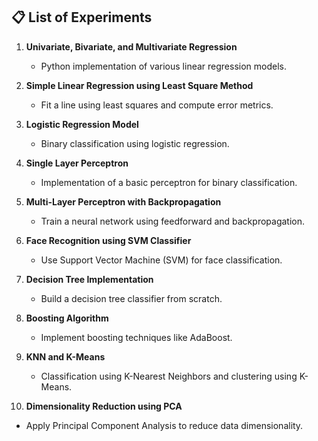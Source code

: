 ## 📋 List of Experiments

1. **Univariate, Bivariate, and Multivariate Regression**  
   - Python implementation of various linear regression models.

2. **Simple Linear Regression using Least Square Method**  
   - Fit a line using least squares and compute error metrics.

3. **Logistic Regression Model**  
   - Binary classification using logistic regression.

4. **Single Layer Perceptron**  
   - Implementation of a basic perceptron for binary classification.

5. **Multi-Layer Perceptron with Backpropagation**  
   - Train a neural network using feedforward and backpropagation.

6. **Face Recognition using SVM Classifier**  
   - Use Support Vector Machine (SVM) for face classification.

7. **Decision Tree Implementation**  
   - Build a decision tree classifier from scratch.

8. **Boosting Algorithm**  
   - Implement boosting techniques like AdaBoost.

9. **KNN and K-Means**  
   - Classification using K-Nearest Neighbors and clustering using K-Means.

10. **Dimensionality Reduction using PCA**  
   - Apply Principal Component Analysis to reduce data dimensionality.




